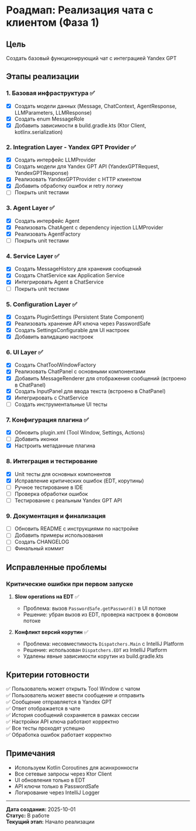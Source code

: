 # Роадмап: Реализация чата с клиентом (Фаза 1)

## Цель
Создать базовый функционирующий чат с интеграцией Yandex GPT

## Этапы реализации

### 1. Базовая инфраструктура ✅
- [x] Создать модели данных (Message, ChatContext, AgentResponse, LLMParameters, LLMResponse)
- [x] Создать enum MessageRole
- [x] Добавить зависимости в build.gradle.kts (Ktor Client, kotlinx.serialization)

### 2. Integration Layer - Yandex GPT Provider ✅
- [x] Создать интерфейс LLMProvider
- [x] Создать модели для Yandex GPT API (YandexGPTRequest, YandexGPTResponse)
- [x] Реализовать YandexGPTProvider с HTTP клиентом
- [x] Добавить обработку ошибок и retry логику
- [ ] Покрыть unit тестами

### 3. Agent Layer ✅
- [x] Создать интерфейс Agent
- [x] Реализовать ChatAgent с dependency injection LLMProvider
- [x] Реализовать AgentFactory
- [ ] Покрыть unit тестами

### 4. Service Layer ✅
- [x] Создать MessageHistory для хранения сообщений
- [x] Создать ChatService как Application Service
- [x] Интегрировать Agent в ChatService
- [ ] Покрыть unit тестами

### 5. Configuration Layer ✅
- [x] Создать PluginSettings (Persistent State Component)
- [x] Реализовать хранение API ключа через PasswordSafe
- [x] Создать SettingsConfigurable для UI настроек
- [x] Добавить валидацию настроек

### 6. UI Layer ✅
- [x] Создать ChatToolWindowFactory
- [x] Реализовать ChatPanel с основными компонентами
- [x] Добавить MessageRenderer для отображения сообщений (встроено в ChatPanel)
- [x] Создать InputPanel для ввода текста (встроено в ChatPanel)
- [x] Интегрировать с ChatService
- [ ] Создать инструментальные UI тесты

### 7. Конфигурация плагина ✅
- [x] Обновить plugin.xml (Tool Window, Settings, Actions)
- [ ] Добавить иконки
- [x] Настроить метаданные плагина

### 8. Интеграция и тестирование
- [x] Unit тесты для основных компонентов
- [x] Исправление критических ошибок (EDT, корутины)
- [ ] Ручное тестирование в IDE
- [ ] Проверка обработки ошибок
- [ ] Тестирование с реальным Yandex GPT API

### 9. Документация и финализация
- [ ] Обновить README с инструкциями по настройке
- [ ] Добавить примеры использования
- [ ] Создать CHANGELOG
- [ ] Финальный коммит

## Исправленные проблемы

### Критические ошибки при первом запуске
1. **Slow operations на EDT** ✅
   - Проблема: вызов `PasswordSafe.getPassword()` в UI потоке
   - Решение: убран вызов из EDT, проверка настроек в фоновом потоке

2. **Конфликт версий корутин** ✅
   - Проблема: несовместимость `Dispatchers.Main` с IntelliJ Platform
   - Решение: использован `Dispatchers.EDT` из IntelliJ Platform
   - Удалены явные зависимости корутин из build.gradle.kts

## Критерии готовности

✅ Пользователь может открыть Tool Window с чатом  
✅ Пользователь может ввести сообщение и отправить  
✅ Сообщение отправляется в Yandex GPT  
✅ Ответ отображается в чате  
✅ История сообщений сохраняется в рамках сессии  
✅ Настройки API ключа работают корректно  
✅ Все тесты проходят успешно  
✅ Обработка ошибок работает корректно

## Примечания

- Используем Kotlin Coroutines для асинхронности
- Все сетевые запросы через Ktor Client
- UI обновления только в EDT
- API ключи только в PasswordSafe
- Логирование через IntelliJ Logger

---

**Дата создания:** 2025-10-01  
**Статус:** В работе  
**Текущий этап:** Начало реализации
